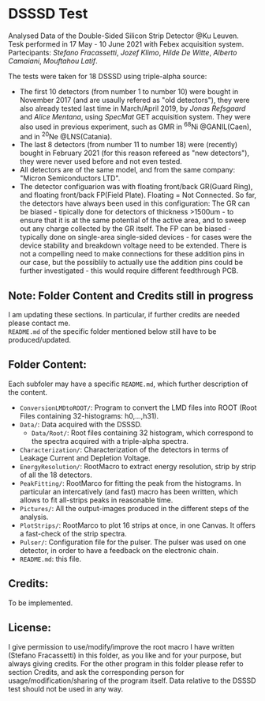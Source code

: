 # DSSSD Test
Analysed Data of the Double-Sided Silicon Strip Detector @Ku Leuven.  
Tesk performed in 17 May - 10 June 2021 with Febex acquisition system.  
Partecipants: *Stefano Fracassetti*, *Jozef Klimo*, *Hilde De Witte*, *Alberto Camaiani*, *Mouftahou Latif*.  


The tests were taken for 18 DSSSD using triple-alpha source: 
- The first 10 detectors (from number 1 to number 10) were bought in November 2017 (and are usaully refered as "old detectors"), they were also already tested last time in March/April 2019, by *Jonas Refsgaard* and *Alice Mentana*, using *SpecMat* GET acquisition system. They were also used in previous experiment, such as GMR in <sup>68</sup>Ni @GANIL(Caen), and in <sup>20</sup>Ne @LNS(Catania).
- The last 8 detectors (from number 11 to number 18) were (recently) bought in February 2021 (for this reason refereed as "new detectors"), they were never used before and not even tested.
- All detectors are of the same model, and from the same company: "Micron Semiconductors LTD".
- The detector configuarion was with floating front/back GR(Guard Ring), and floating front/back FP(Field Plate). Floating = Not Connected. So far, the detectors have always been used in this configuration: The GR can be biased - tipically done for detectors of thickness >1500um - to ensure that it is at the same potential of the active area, and to sweep out any charge collected by the GR itself. The FP can be biased - typically done on single-area single-sided devices - for cases were the device stability and breakdown voltage need to be extended. There is not a compelling need to make connections for these addition pins in our case, but the possiblily to actually use the addition pins could be further investigated - this would require different feedthrough PCB.
 
## Note: Folder Content and Credits still in progress
I am updating these sections. In particular, if further credits are needed please contact me.  
`README.md` of the specific folder mentioned below still have to be produced/updated.
 
## Folder Content:
Each subfoler may have a specific `README.md`, which further description of the content.
- `ConversionLMDtoROOT/`: Program to convert the LMD files into ROOT (Root Files containing 32-histograms: h0,...,h31).
- `Data/`: Data acquired with the DSSSD.
     - `Data/Root/`: Root files containing 32 histogram, which correspond to the spectra acquired with a triple-alpha spectra.
- `Characterization/`: Characterization of the detectors in terms of Leakage Current and Depletion Voltage.
- `EnergyResolution/`: RootMacro to extract energy resolution, strip by strip of all the 18 detectors.
- `PeakFitting/`: RootMarco for fitting the peak from the histograms. In particular an intercatively (and fast) macro has been written, which allows to fit all-strips peaks in reasonable time.
- `Pictures/`: All the output-images produced in the different steps of the analysis.
- `PlotStrips/`: RootMarco to plot 16 strips at once, in one Canvas. It offers a fast-check of the strip spectra.  
- `Pulser/`: Configuration file for the pulser. The pulser was used on one detector, in order to have a feedback on the electronic chain.
- `README.md`: this file.



## Credits:
To be implemented.

## License:
I give permission to use/modify/improve the root macro I have written (Stefano Fracassetti) in this folder, as you like and for your purpose,
but always giving credits. For the other program in this folder please refer to section Credits, and ask the corresponding person for usage/modification/sharing of the program itself. Data relative to the DSSSD test should not be used in any way.
